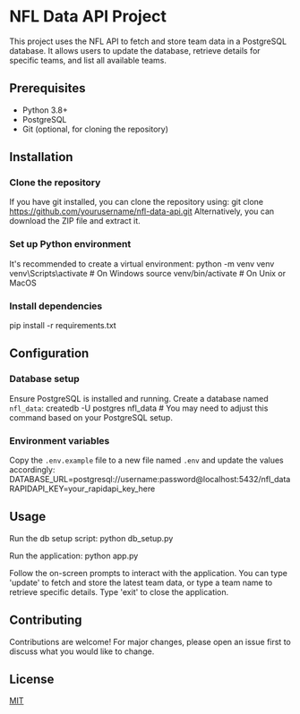 # NFL Data API Project

This project uses the NFL API to fetch and store team data in a PostgreSQL database. It allows users to update the database, retrieve details for specific teams, and list all available teams.

## Prerequisites
- Python 3.8+
- PostgreSQL
- Git (optional, for cloning the repository)

## Installation

### Clone the repository
If you have git installed, you can clone the repository using:
git clone https://github.com/yourusername/nfl-data-api.git
Alternatively, you can download the ZIP file and extract it.

### Set up Python environment
It's recommended to create a virtual environment:
python -m venv venv
venv\Scripts\activate  # On Windows
source venv/bin/activate  # On Unix or MacOS

### Install dependencies
pip install -r requirements.txt

## Configuration

### Database setup
Ensure PostgreSQL is installed and running. Create a database named `nfl_data`:
createdb -U postgres nfl_data  # You may need to adjust this command based on your PostgreSQL setup.

### Environment variables
Copy the `.env.example` file to a new file named `.env` and update the values accordingly:
DATABASE_URL=postgresql://username:password@localhost:5432/nfl_data
RAPIDAPI_KEY=your_rapidapi_key_here

## Usage

Run the db setup script:
python db_setup.py

Run the application:
python app.py

Follow the on-screen prompts to interact with the application. You can type 'update' to fetch and store the latest team data, or type a team name to retrieve specific details. Type 'exit' to close the application.

## Contributing
Contributions are welcome! For major changes, please open an issue first to discuss what you would like to change.

## License
[MIT](https://choosealicense.com/licenses/mit/)
